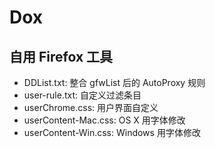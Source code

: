 # Dox

## 自用 Firefox 工具

* DDList.txt: 整合 gfwList 后的 AutoProxy 规则
* user-rule.txt: 自定义过滤条目
* userChrome.css: 用户界面自定义
* userContent-Mac.css: OS X 用字体修改
* userContent-Win.css: Windows 用字体修改